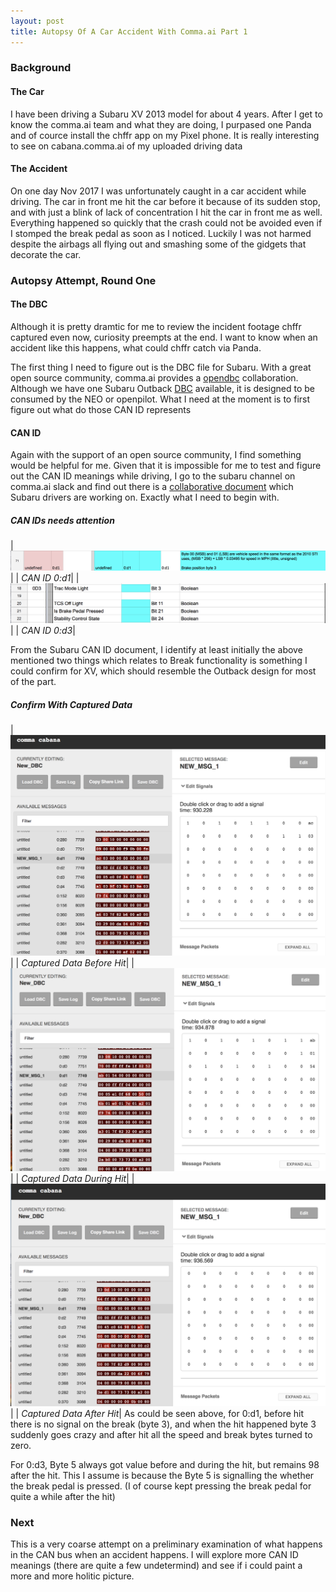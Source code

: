 ```yaml
---
layout: post
title: Autopsy Of A Car Accident With Comma.ai Part 1
---
```


### Background

#### The Car

I have been driving a Subaru XV 2013 model for about 4 years. After I get to know the comma.ai team and what they are doing, I purpased one Panda and of cource install the chffr app on my Pixel phone. It is really interesting to see on cabana.comma.ai of my uploaded driving data

#### The Accident

On one day Nov 2017 I was unfortunately caught in a car accident while driving. The car in front me hit the car before it because of its sudden stop, and with just a blink of lack of concentration I hit the car in front me as well. Everything happened so quickly that the crash could not be avoided even if I stomped the break pedal as soon as I noticed. Luckily I was not harmed despite the airbags all flying out and smashing some of the gidgets that decorate the car.

### Autopsy Attempt, Round One

#### The DBC

Although it is pretty dramtic for me to review the incident footage chffr captured even now, curiosity preempts at the end. I want to know when an accident like this happens, what could chffr catch via Panda.

The first thing I need to figure out is the DBC file for Subaru. With a great open source community, comma.ai provides a [opendbc](https://github.com/commaai/opendbc) collaboration. Although we have one Subaru Outback [DBC](https://github.com/commaai/opendbc/blob/master/subaru_outback_2016_eyesight.dbc) available, it is designed to be consumed by the NEO or openpilot. What I need at the moment is to first figure out what do those CAN ID represents

#### CAN ID

Again with the support of an open source community, I find something would be helpful for me. Given that it is impossible for me to test and figure out the CAN ID meanings while driving, I go to the subaru channel on comma.ai slack and find out there is a [collaborative document](https://docs.google.com/spreadsheets/d/1w8ywaBBtRebH6e4ohcqpDv52gl3RadxKqjbVYO5kdfc/edit?usp=sharing) which Subaru drivers are working on. Exactly what I need to begin with.

##### CAN IDs needs attention

|![CAN ID 0:d1](https://raw.githubusercontent.com/hannibalhuang/hannibalhuang.github.io/master/image/CAN%20PID%201.png)|
| *CAN ID 0:d1*|
|![CAN ID 0:d3](https://raw.githubusercontent.com/hannibalhuang/hannibalhuang.github.io/master/image/CAN%20PID%202.png)|
| *CAN ID 0:d3*|

From the Subaru CAN ID document, I identify at least initially the above mentioned two things which relates to Break functionality is something I could confirm for XV, which should resemble the Outback design for most of the part.

##### Confirm With Captured Data

|![Captured Data Before Hit](https://raw.githubusercontent.com/hannibalhuang/hannibalhuang.github.io/master/image/Cabana%20Crash%200.png)|
| *Captured Data Before Hit*|
|![Captured Data During Hit](https://raw.githubusercontent.com/hannibalhuang/hannibalhuang.github.io/master/image/Cabana%20Crash%201.png)|
| *Captured Data During Hit*|
|![Captured Data After Hit](https://raw.githubusercontent.com/hannibalhuang/hannibalhuang.github.io/master/image/Cabana%20Crash%202.png)|
| *Captured Data After Hit*|
As could be seen above, for 0:d1, before hit there is no signal on the break (byte 3), and when the hit happened byte 3 suddenly goes crazy and after hit all the speed and break bytes turned to zero.

For 0:d3, Byte 5 always got value before and during the hit, but remains 98 after the hit. This I assume is because the Byte 5 is signalling the whether the break pedal is pressed. (I of course kept pressing the break pedal for quite a while after the hit)

### Next

This is a very coarse attempt on a preliminary examination of what happens in the CAN bus when an accident happens. I will explore more CAN ID meanings (there are quite a few undetermind) and see if i could paint a more and more holitic picture.
